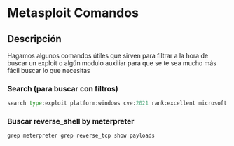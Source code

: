 # Metasploit Comandos

## Descripción
Hagamos algunos comandos útiles que sirven para filtrar a la hora de buscar un exploit o algún modulo auxiliar para que se te sea mucho más fácil buscar lo que necesitas

### Search (para buscar con filtros)
```python
search type:exploit platform:windows cve:2021 rank:excellent microsoft
```

### Buscar reverse_shell by meterpreter
```python
grep meterpreter grep reverse_tcp show payloads
```

